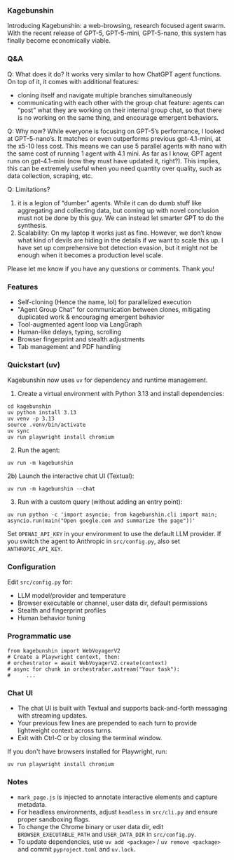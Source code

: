 ### Kagebunshin

Introducing Kagebunshin: a web-browsing, research focused agent swarm. With the recent release of GPT-5, GPT-5-mini, GPT-5-nano, this system has finally become economically viable.

### Q&A

Q: What does it do?
It works very similar to how ChatGPT agent functions. On top of it, it comes with additional features:
- cloning itself and navigate multiple branches simultaneously
- ⁠communicating with each other with the group chat feature: agents can “post” what they are working on their internal group chat, so that there is no working on the same thing, and encourage emergent behaviors.

Q: Why now?
While everyone is focusing on GPT-5’s performance, I looked at GPT-5-nano’s. It matches or even outperforms previous gpt-4.1-mini, at the x5-10 less cost. This means we can use 5 parallel agents with nano with the same cost of running 1 agent with 4.1 mini. As far as I know, GPT agent runs on gpt-4.1-mini (now they must have updated it, right?). This implies, this can be extremely useful when you need quantity over quality, such as data collection, scraping, etc.

Q: Limitations?
1. it is a legion of “dumber” agents. While it can do dumb stuff like aggregating and collecting data, but coming up with novel conclusion must not be done by this guy. We can instead let smarter GPT to do the synthesis.
2. Scalability: On my laptop it works just as fine. However, we don’t know what kind of devils are hiding in the details if we want to scale this up. I have set up comprehensive bot detection evasion, but it might not be enough when it becomes a production level scale.

Please let me know if you have any questions or comments. Thank you!

### Features
- Self-cloning (Hence the name, lol) for parallelized execution
- "Agent Group Chat" for communication between clones, mitigating duplicated work & encouraging emergent behavior
- Tool-augmented agent loop via LangGraph
- Human-like delays, typing, scrolling
- Browser fingerprint and stealth adjustments
- Tab management and PDF handling


### Quickstart (uv)
Kagebunshin now uses `uv` for dependency and runtime management.

1) Create a virtual environment with Python 3.13 and install dependencies:
```
cd kagebunshin
uv python install 3.13
uv venv -p 3.13
source .venv/bin/activate
uv sync
uv run playwright install chromium
```

2) Run the agent:
```
uv run -m kagebunshin
```

2b) Launch the interactive chat UI (Textual):
```
uv run -m kagebunshin --chat
```

3) Run with a custom query (without adding an entry point):
```
uv run python -c 'import asyncio; from kagebunshin.cli import main; asyncio.run(main("Open google.com and summarize the page"))'
```

Set `OPENAI_API_KEY` in your environment to use the default LLM provider. If you switch the agent to Anthropic in `src/config.py`, also set `ANTHROPIC_API_KEY`.

### Configuration
Edit `src/config.py` for:
- LLM model/provider and temperature
- Browser executable or channel, user data dir, default permissions
- Stealth and fingerprint profiles
- Human behavior tuning

### Programmatic use
```
from kagebunshin import WebVoyagerV2
# Create a Playwright context, then:
# orchestrator = await WebVoyagerV2.create(context)
# async for chunk in orchestrator.astream("Your task"):
#     ...
```

### Chat UI
- The chat UI is built with Textual and supports back-and-forth messaging with streaming updates.
- Your previous few lines are prepended to each turn to provide lightweight context across turns.
- Exit with Ctrl-C or by closing the terminal window.

If you don't have browsers installed for Playwright, run:
```
uv run playwright install chromium
```

### Notes
- `mark_page.js` is injected to annotate interactive elements and capture metadata.
- For headless environments, adjust `headless` in `src/cli.py` and ensure proper sandboxing flags.
- To change the Chrome binary or user data dir, edit `BROWSER_EXECUTABLE_PATH` and `USER_DATA_DIR` in `src/config.py`.
- To update dependencies, use `uv add <package>` / `uv remove <package>` and commit `pyproject.toml` and `uv.lock`.

